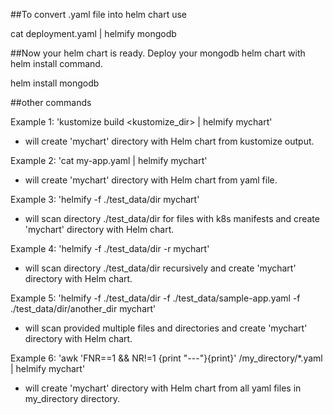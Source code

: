 ##To convert .yaml file into helm chart use

cat deployment.yaml | helmify mongodb

##Now your helm chart is ready. Deploy your mongodb helm chart with helm install command.

helm install mongodb

##other commands

Example 1: 'kustomize build <kustomize_dir> | helmify mychart' 
  - will create 'mychart' directory with Helm chart from kustomize output.

Example 2: 'cat my-app.yaml | helmify mychart' 
  - will create 'mychart' directory with Helm chart from yaml file.

Example 3: 'helmify -f ./test_data/dir  mychart' 
  - will scan directory ./test_data/dir for files with k8s manifests and create 'mychart' directory with Helm chart.

Example 4: 'helmify -f ./test_data/dir -r  mychart' 
  - will scan directory ./test_data/dir recursively and  create 'mychart' directory with Helm chart.

Example 5: 'helmify -f ./test_data/dir -f ./test_data/sample-app.yaml -f ./test_data/dir/another_dir  mychart' 
  - will scan provided multiple files and directories and  create 'mychart' directory with Helm chart.

Example 6: 'awk 'FNR==1 && NR!=1  {print "---"}{print}' /my_directory/*.yaml | helmify mychart' 
  - will create 'mychart' directory with Helm chart from all yaml files in my_directory directory.
